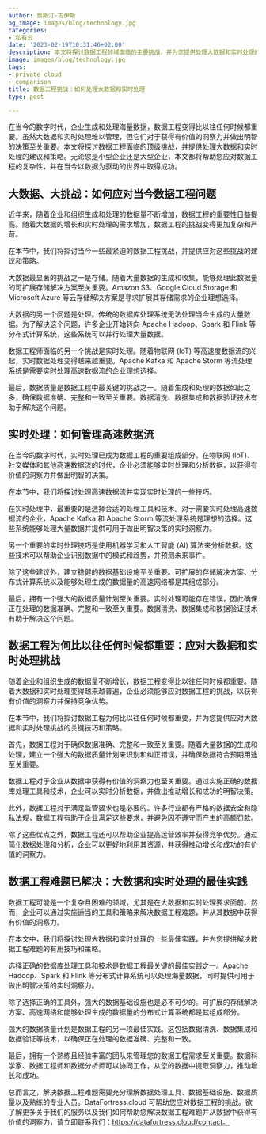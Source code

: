 ```yaml
---
author: 贾斯汀·古伊斯
bg_image: images/blog/technology.jpg
categories:
- 私有云
date: '2023-02-19T10:31:46+02:00'
description: 本文将探讨数据工程领域面临的主要挑战，并为您提供处理大数据和实时处理的技巧和策略。
image: images/blog/technology.jpg
tags:
- private cloud
- comparison
title: 数据工程挑战：如何处理大数据和实时处理
type: post

---
```

在当今的数字时代，企业生成和处理海量数据，数据工程变得比以往任何时候都重要。虽然大数据和实时处理难以管理，但它们对于获得有价值的洞察力并做出明智的决策至关重要。本文将探讨数据工程面临的顶级挑战，并提供处理大数据和实时处理的建议和策略。无论您是小型企业还是大型企业，本文都将帮助您应对数据工程的复杂性，并在当今以数据为驱动的世界中取得成功。

## 大数据、大挑战：如何应对当今数据工程问题

近年来，随着企业和组织生成和处理的数据量不断增加，数据工程的重要性日益提高。随着大数据的增长和实时处理的需求增加，数据工程的挑战变得更加复杂和严苛。

在本节中，我们将探讨当今一些最紧迫的数据工程挑战，并提供应对这些挑战的建议和策略。

大数据最显著的挑战之一是存储。随着大量数据的生成和收集，能够处理此数据量的可扩展存储解决方案至关重要。Amazon S3、Google Cloud Storage 和 Microsoft Azure 等云存储解决方案是寻求扩展其存储需求的企业理想选择。

大数据的另一个问题是处理。传统的数据库处理系统无法处理当今生成的大量数据。为了解决这个问题，许多企业开始转向 Apache Hadoop、Spark 和 Flink 等分布式计算系统，这些系统可以并行处理大量数据。

数据工程师面临的另一个挑战是实时处理。随着物联网 (IoT) 等高速度数据流的兴起，实时数据处理变得越来越重要。Apache Kafka 和 Apache Storm 等流处理系统是需要实时处理高速数据流的企业理想选择。

最后，数据质量是数据工程中最关键的挑战之一。随着生成和处理的数据如此之多，确保数据准确、完整和一致至关重要。数据清洗、数据集成和数据验证技术有助于解决这个问题。


## 实时处理：如何管理高速数据流

在当今的数字时代，实时处理已成为数据工程的重要组成部分。在物联网 (IoT)、社交媒体和其他高速数据流的时代，企业必须能够实时处理和分析数据，以获得有价值的洞察力并做出明智的决策。

在本节中，我们将探讨处理高速数据流并实现实时处理的一些技巧。

在实时处理中，最重要的是选择合适的处理工具和技术。对于需要实时处理高速数据流的企业，Apache Kafka 和 Apache Storm 等流处理系统是理想的选择。这些系统能够处理大量数据并提供可用于做出明智决策的实时洞察力。

另一个重要的实时处理技巧是使用机器学习和人工智能 (AI) 算法来分析数据。这些技术可以帮助企业识别数据中的模式和趋势，并预测未来事件。

除了这些建议外，建立稳健的数据基础设施至关重要。可扩展的存储解决方案、分布式计算系统以及能够处理生成的数据量的高速网络都是其组成部分。

最后，拥有一个强大的数据质量计划至关重要。实时处理可能存在错误，因此确保正在处理的数据准确、完整和一致至关重要。数据清洗、数据集成和数据验证技术有助于解决这个问题。


## 数据工程为何比以往任何时候都重要：应对大数据和实时处理挑战

随着企业和组织生成的数据量不断增长，数据工程变得比以往任何时候都重要。随着大数据和实时处理变得越来越普遍，企业必须能够应对数据工程的挑战，以获得有价值的洞察力并保持竞争优势。

在本节中，我们将探讨数据工程为何比以往任何时候都重要，并为您提供应对大数据和实时处理挑战的关键技巧和策略。

首先，数据工程对于确保数据准确、完整和一致至关重要。随着大量数据的生成和处理，建立一个强大的数据质量计划来识别和纠正错误，并确保数据符合预期用途至关重要。

数据工程对于企业从数据中获得有价值的洞察力也至关重要。通过实施正确的数据库处理工具和技术，企业可以实时分析数据，并做出推动增长和成功的明智决策。

此外，数据工程对于满足监管要求也是必要的。许多行业都有严格的数据安全和隐私法规，数据工程有助于企业满足这些要求，并避免因不遵守而产生的高额罚款。

除了这些优点之外，数据工程还可以帮助企业提高运营效率并获得竞争优势。通过简化数据处理和分析，企业可以更好地利用其资源，并获得推动增长和成功的有价值的洞察力。

## 数据工程难题已解决：大数据和实时处理的最佳实践

数据工程可能是一个复杂且困难的领域，尤其是在大数据和实时处理要求面前。然而，企业可以通过实施适当的工具和策略来解决数据工程难题，并从其数据中获得有价值的洞察力。

在本文中，我们将探讨处理大数据和实时处理的一些最佳实践，并为您提供解决数据工程难题的有用技巧和策略。

选择正确的数据库处理工具和技术是数据工程最关键的最佳实践之一。Apache Hadoop、Spark 和 Flink 等分布式计算系统可以处理海量数据，同时提供可用于做出明智决策的实时洞察力。

除了选择正确的工具外，强大的数据基础设施也是必不可少的。可扩展的存储解决方案、高速网络和能够处理生成的数据量的分布式计算系统都是其组成部分。

强大的数据质量计划是数据工程的另一项最佳实践。这包括数据清洗、数据集成和数据验证等技术，以确保正在处理的数据准确、完整和一致。

最后，拥有一个熟练且经验丰富的团队来管理您的数据工程需求至关重要。数据科学家、数据工程师和数据分析师可以协同工作，从您的数据中提取洞察力，推动增长和成功。

总而言之，解决数据工程难题需要充分理解数据处理工具、数据基础设施、数据质量以及熟练的专业人员。DataFortress.cloud 可帮助您应对数据工程的挑战。欲了解更多关于我们的服务以及我们如何帮助您解决数据工程难题并从数据中获得有价值的洞察力，请立即联系我们：https://datafortress.cloud/contact。
